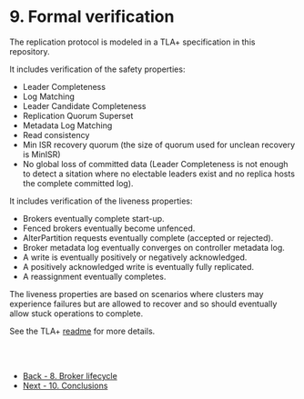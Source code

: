 # 9. Formal verification

The replication protocol is modeled in a TLA+ specification in this repository.

It includes verification of the safety properties:

- Leader Completeness
- Log Matching
- Leader Candidate Completeness
- Replication Quorum Superset
- Metadata Log Matching
- Read consistency
- Min ISR recovery quorum (the size of quorum used for unclean recovery is MinISR)
- No global loss of committed data (Leader Completeness is not enough to detect a sitation where no electable leaders exist and no replica hosts the complete committed log).

It includes verification of the liveness properties:
- Brokers eventually complete start-up.
- Fenced brokers eventually become unfenced.
- AlterPartition requests eventually complete (accepted or rejected).
- Broker metadata log eventually converges on controller metadata log.
- A write is eventually positively or negatively acknowledged.
- A positively acknowledged write is eventually fully replicated.
- A reassignment eventually completes.

The liveness properties are based on scenarios where clusters may experience failures but are allowed to recover and so should eventually allow stuck operations to complete.

See the TLA+ [readme](../README.md) for more details.

<br/>
<br/>

- [Back - 8. Broker lifecycle](8_broker_lifecycle.md)
- [Next - 10. Conclusions](10_conclusions.md)